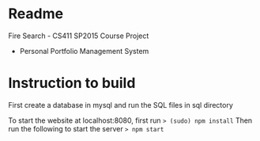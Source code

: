 # Readme

Fire Search - CS411 SP2015 Course Project
- Personal Portfolio Management System

# Instruction to build

First create a database in mysql and run the SQL files in sql directory

To start the website at localhost:8080, first run
`> (sudo) npm install`
Then run the following to start the server
`> npm start`

